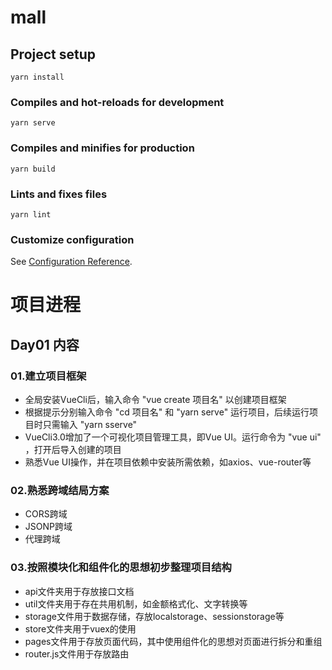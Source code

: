 # mall

## Project setup
```
yarn install
```

### Compiles and hot-reloads for development
```
yarn serve
```

### Compiles and minifies for production
```
yarn build
```

### Lints and fixes files
```
yarn lint
```

### Customize configuration
See [Configuration Reference](https://cli.vuejs.org/config/).

# 项目进程

## Day01 内容

### 01.建立项目框架

* 全局安装VueCli后，输入命令 "vue create 项目名" 以创建项目框架
* 根据提示分别输入命令 "cd 项目名" 和 "yarn serve" 运行项目，后续运行项目时只需输入 "yarn sserve"
* VueCli3.0增加了一个可视化项目管理工具，即Vue UI。运行命令为 "vue ui" ，打开后导入创建的项目
* 熟悉Vue UI操作，并在项目依赖中安装所需依赖，如axios、vue-router等

### 02.熟悉跨域结局方案

* CORS跨域
* JSONP跨域
* 代理跨域

### 03.按照模块化和组件化的思想初步整理项目结构

* api文件夹用于存放接口文档
* util文件夹用于存在共用机制，如金额格式化、文字转换等
* storage文件用于数据存储，存放localstorage、sessionstorage等
* store文件夹用于vuex的使用
* pages文件用于存放页面代码，其中使用组件化的思想对页面进行拆分和重组
* router.js文件用于存放路由